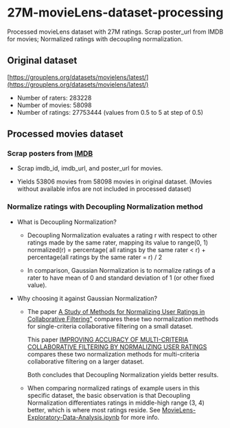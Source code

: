 # 27M-movieLens-dataset-processing
Processed movieLens dataset with 27M ratings. Scrap poster_url from IMDB for movies; Normalized ratings with decoupling normalization.

## Original dataset
[https://grouplens.org/datasets/movielens/latest/](https://grouplens.org/datasets/movielens/latest/)
* Number of raters: 283228
* Number of movies: 58098
* Number of ratings: 27753444 (values from 0.5 to 5 at step of 0.5)

## Processed movies dataset

### Scrap posters from [IMDB](https://www.imdb.com/)
* Scrap imdb_id, imdb_url, and poster_url for movies. 

* Yields 53806 movies from 58098 movies in original dataset. (Movies without available infos are not included in processed dataset)

### Normalize ratings with Decoupling Normalization method

* What is Decoupling Normalization?

  * Decoupling Normalization evaluates a rating r with respect to other ratings made by the same rater, mapping its value to range(0, 1)
normalized(r) = percentage( all ratings by the same rater < r) + percentage(all ratings by the same rater = r) / 2
  
  * In comparison, Gaussian Normalization is to normalize ratings of a rater to have mean of 0 and standard deviation of 1 (or other fixed value).

* Why choosing it against Gaussian Normalization?

  * The paper [A Study of Methods for Normalizing User Ratings in Collaborative Filtering"](https://www.cs.purdue.edu/homes/lsi/sigir04-cf-norm.pdf) compares these two normalization methods for single-criteria collaborative filtering on a small dataset.
  
    This paper [IMPROVING ACCURACY OF MULTI-CRITERIA COLLABORATIVE FILTERING BY NORMALIZING USER RATINGS](https://pdfs.semanticscholar.org/0a38/aa813f16540ba2eaa3eda3a08f7c3814e079.pdf) compares these two normalization methods for multi-criteria collaborative filtering on a larger dataset.
    
    Both concludes that Decoupling Normalization yields better results.

  * When comparing normalized ratings of example users in this specific dataset, the basic observation is that Decoupling Normalization differentiates ratings in middle-high range (3, 4) better, which is where most ratings reside. See [MovieLens-Exploratory-Data-Analysis.ipynb](./MovieLens-Exploratory-Data-Analysis.ipynb) for more info.
